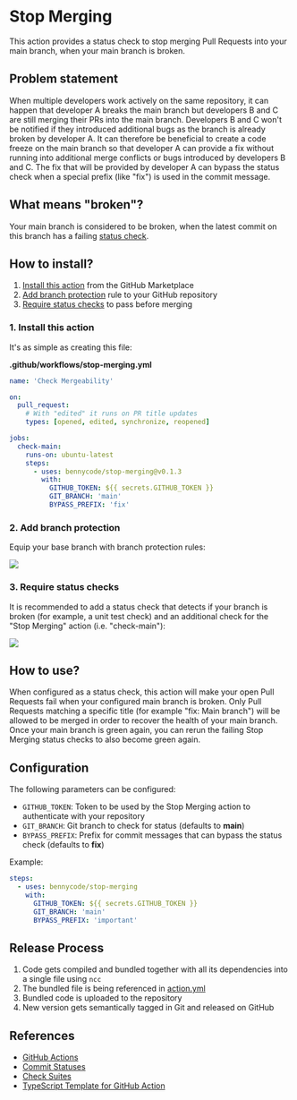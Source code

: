 # Stop Merging

This action provides a status check to stop merging Pull Requests into your main branch, when your main branch is broken.

## Problem statement

When multiple developers work actively on the same repository, it can happen that developer A breaks the main branch but developers B and C are still merging their PRs into the main branch. Developers B and C won't be notified if they introduced additional bugs as the branch is already broken by developer A. It can therefore be beneficial to create a code freeze on the main branch so that developer A can provide a fix without running into additional merge conflicts or bugs introduced by developers B and C. The fix that will be provided by developer A can bypass the status check when a special prefix (like "fix") is used in the commit message.

## What means "broken"?

Your main branch is considered to be broken, when the latest commit on this branch has a failing [status check](https://docs.github.com/en/pull-requests/collaborating-with-pull-requests/collaborating-on-repositories-with-code-quality-features/about-status-checks).

## How to install?

1. [Install this action](https://github.com/marketplace/actions/stop-merging) from the GitHub Marketplace
2. [Add branch protection](https://docs.github.com/en/repositories/configuring-branches-and-merges-in-your-repository/defining-the-mergeability-of-pull-requests/about-protected-branches) rule to your GitHub repository
3. [Require status checks](https://docs.github.com/en/repositories/configuring-branches-and-merges-in-your-repository/defining-the-mergeability-of-pull-requests/troubleshooting-required-status-checks) to pass before merging

### 1. Install this action

It's as simple as creating this file:

**.github/workflows/stop-merging.yml**

```yml
name: 'Check Mergeability'

on:
  pull_request:
    # With "edited" it runs on PR title updates
    types: [opened, edited, synchronize, reopened]

jobs:
  check-main:
    runs-on: ubuntu-latest
    steps:
      - uses: bennycode/stop-merging@v0.1.3
        with:
          GITHUB_TOKEN: ${{ secrets.GITHUB_TOKEN }}
          GIT_BRANCH: 'main'
          BYPASS_PREFIX: 'fix'
```

### 2. Add branch protection

Equip your base branch with branch protection rules:

![](./img/branch-protection-rules.png)

### 3. Require status checks

It is recommended to add a status check that detects if your branch is broken (for example, a unit test check) and an additional check for the "Stop Merging" action (i.e. "check-main"):

![](./img/status-checks.png)

## How to use?

When configured as a status check, this action will make your open Pull Requests fail when your configured main branch is broken. Only Pull Requests matching a specific title (for example "fix: Main branch") will be allowed to be merged in order to recover the health of your main branch. Once your main branch is green again, you can rerun the failing Stop Merging status checks to also become green again.

## Configuration

The following parameters can be configured:

- `GITHUB_TOKEN`: Token to be used by the Stop Merging action to authenticate with your repository
- `GIT_BRANCH`: Git branch to check for status (defaults to **main**)
- `BYPASS_PREFIX`: Prefix for commit messages that can bypass the status check (defaults to **fix**)

Example:

```yml
steps:
  - uses: bennycode/stop-merging
    with:
      GITHUB_TOKEN: ${{ secrets.GITHUB_TOKEN }}
      GIT_BRANCH: 'main'
      BYPASS_PREFIX: 'important'
```

## Release Process

1. Code gets compiled and bundled together with all its dependencies into a single file using `ncc`
2. The bundled file is being referenced in [action.yml](./action.yml)
3. Bundled code is uploaded to the repository
4. New version gets semantically tagged in Git and released on GitHub

## References

- [GitHub Actions](https://github.com/features/actions)
- [Commit Statuses](https://docs.github.com/rest/commits/statuses)
- [Check Suites](https://docs.github.com/rest/checks/suites)
- [TypeScript Template for GitHub Action](https://github.com/actions/typescript-action)
